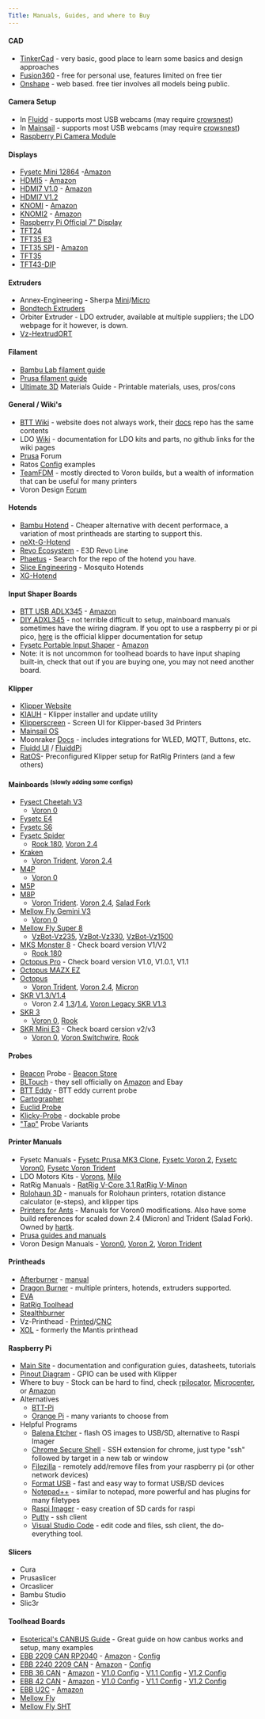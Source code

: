 ```yaml
---
Title: Manuals, Guides, and where to Buy
---
```

#### CAD
- [TinkerCad](https://www.tinkercad.com/) - very basic, good place to learn some basics and design approaches
- [Fusion360](https://www.autodesk.com/products/fusion-360/personal) - free for personal use, features limited on free tier
- [Onshape](https://www.onshape.com/en/) - web based. free tier involves all models being public.
  
#### Camera Setup
- In [Fluidd](https://docs.fluidd.xyz/features/cameras) - supports most USB webcams (may require [crowsnest](https://docs.fluidd.xyz/features/cameras#crowsnest-support))
- In [Mainsail](https://docs.mainsail.xyz/overview/settings/webcams) - supports most USB webcams (may require [crowsnest](https://crowsnest.mainsail.xyz/))
- [Raspberry Pi Camera Module](https://www.raspberrypi.com/documentation/accessories/camera.html)

#### Displays
- [Fysetc Mini 12864](https://github.com/FYSETC/FYSETC-Mini-12864-Panel/blob/master/README.md) -[Amazon](https://amzn.to/4awzZQt)
- [HDMI5](https://github.com/bigtreetech/docs/blob/master/docs/HDMI5.md) - [Amazon](https://amzn.to/4cA6saE)
- [HDMI7 V1.0](https://github.com/bigtreetech/docs/blob/master/docs/HDMI7%20V1.0.md) - [Amazon](https://amzn.to/3Tz8wqz)
- [HDMI7 V1.2](https://github.com/bigtreetech/docs/blob/master/docs/HDMI7%20V1.2.md)
- [KNOMI](https://github.com/bigtreetech/docs/blob/master/docs/KNOMI.md) - [Amazon](https://amzn.to/4a9yrfH)
- [KNOMI2](https://github.com/bigtreetech/docs/blob/master/docs/KNOMI2.md) - [Amazon](https://amzn.to/49in3g2)
- [Raspberry Pi Official 7" Display](https://www.raspberrypi.com/documentation/accessories/display.html)
- [TFT24](https://github.com/bigtreetech/docs/blob/master/docs/TFT24.md)
- [TFT35 E3](https://github.com/bigtreetech/docs/blob/master/docs/TFT35%20E3.md)
- [TFT35 SPI](https://github.com/bigtreetech/docs/blob/master/docs/TFT35%20SPI.md) - [Amazon](https://amzn.to/49d7yG4)
- [TFT35](https://github.com/bigtreetech/docs/blob/master/docs/TFT35.md)
- [TFT43-DIP](https://github.com/bigtreetech/docs/blob/master/docs/TFT43-DIP.md)

#### Extruders
- Annex-Engineering - Sherpa [Mini](https://github.com/Annex-Engineering/Sherpa_Mini-Extruder)/[Micro](https://github.com/Annex-Engineering/Sherpa_Micro-Extruder)
- [Bondtech Extruders](https://www.bondtech.se/product-category/extruders/)
- Orbiter Extruder - LDO extruder, available at multiple suppliers; the LDO webpage for it however, is down.
- [Vz-HextrudORT](https://github.com/VzBoT3D/Vz-HextrudORT)

#### Filament
- [Bambu Lab filament guide](https://bambulab.com/en/filament-guide)
- [Prusa filament guide](https://help.prusa3d.com/materials)
- [Ultimate 3D](https://www.simplify3d.com/resources/materials-guide/) Materials Guide - Printable materials, uses, pros/cons

#### General / Wiki's
- [BTT Wiki](bttwiki.com) - website does not always work, their [docs](https://github.com/bigtreetech/docs/tree/master/docs) repo has the same contents
- LDO [Wiki](https://docs.ldomotors.com/) - documentation for LDO kits and parts, no github links for the wiki pages
- [Prusa](https://forum.prusa3d.com/?language=en&_gl=1%2A1p5jiaf%2A_ga%2AMTA4NjkzNDY1OC4xNjkwMzAzOTcx%2A_ga_3HK7B7RT5V%2AMTcxMjY3MzA0Ni4xNTYuMC4xNzEyNjczMDQ2LjYwLjAuMA..) Forum
- Ratos [Config](https://github.com/Rat-OS/RatOS-configuration) examples
- [TeamFDM](https://www.teamfdm.com/) - mostly directed to Voron builds, but a wealth of information that can be useful for many printers
- Voron Design [Forum](https://forum.vorondesign.com/)

#### Hotends
- [Bambu Hotend](https://store.bambulab.com/collections/bambu-hotends/products/hotend-with-nozzle) - Cheaper alternative with decent performace, a variation of most printheads are starting to support this.
- [neXt-G-Hotend](https://github.com/Dropeffect/neXt-G-Hotend)
- [Revo Ecosystem](https://e3d-online.zendesk.com/hc/en-us/categories/6051537794333-Revo-Support) - E3D Revo Line
- [Phaetus](https://github.com/Phaetus?tab=repositories) - Search for the repo of the hotend you have.
- [Slice Engineering](https://support.sliceengineering.com/portal/en/kb/slice-engineering) - Mosquito Hotends
- [XG-Hotend](https://github.com/Dropeffect/XG-Hotend)

#### Input Shaper Boards
- [BTT USB ADLX345](https://cdn.shopify.com/s/files/1/1619/4791/files/BIGTREETECH_ADXL345_V2.0_User_Manual.pdf?v=1694085087) - [Amazon](https://amzn.to/3VBDH7c)
- [DIY ADXL345](https://amzn.to/3TvEO5P) - not terrible difficult to setup, mainboard manuals sometimes have the wiring diagram. If you opt to use a raspberry pi or pi pico, [here](https://www.klipper3d.org/Measuring_Resonances.html#adxl345) is the official klipper documentation for setup
- [Fysetc Portable Input Shaper](https://github.com/FYSETC/FYSETC-PortableInputShaper/blob/main/README.md) - [Amazon](https://amzn.to/43uNPAN)
- Note: it is not uncommon for toolhead boards to have input shaping built-in, check that out if you are buying one, you may not need another board.

#### Klipper
- [Klipper Website](https://www.klipper3d.org/)
- [KIAUH](https://github.com/dw-0/kiauh) - Klipper installer and update utility
- [Klipperscreen](https://klipperscreen.readthedocs.io/en/latest/) - Screen UI for Klipper-based 3d Printers
- [Mainsail OS](https://docs-os.mainsail.xyz/)
- Moonraker [Docs](https://moonraker.readthedocs.io/en/latest/) - includes integrations for WLED, MQTT, Buttons, etc.
- [Fluidd UI](https://docs.fluidd.xyz/) / [FluiddPi](https://github.com/fluidd-core/FluiddPI)
- [RatOS](https://os.ratrig.com/docs/introduction/)- Preconfigured Klipper setup for RatRig Printers (and a few others)

#### Mainboards <sup>(slowly adding some configs)</sup>
- [Fysect Cheetah V3](https://github.com/FYSETC/Cheetah_V3.0)
    - [Voron 0](https://github.com/VoronDesign/Voron-0/blob/Voron0.2r1/Firmware/fysetc-cheetah-v3.0.cfg)
- [Fysetc E4](https://github.com/FYSETC/FYSETC-E4/blob/main/README.md)
- [Fysetc S6](https://github.com/FYSETC/FYSETC-S6/blob/main/README.md)
- [Fysetc Spider](https://github.com/FYSETC/FYSETC-SPIDER/blob/main/README.md)
    - [Rook 180](https://github.com/rolohaun/Rook-180/blob/main/Klipper%20Configs/Fystec%20Spyder/printer.cfg), [Voron 2.4](https://github.com/VoronDesign/Voron-2/blob/Voron2.4/firmware/klipper_configurations/Spider/Voron2_Spider_Config.cfg)
- [Kraken](https://github.com/bigtreetech/BIGTREETECH-Kraken)
    - [Voron Trident](https://github.com/VoronDesign/Voron-Trident/blob/main/Firmware/Kraken/Voron_Trident_Kraken_Config.cfg), [Voron 2.4](https://github.com/VoronDesign/Voron-2/tree/Voron2.4/firmware/klipper_configurations/Kraken)
- [M4P](https://github.com/bigtreetech/docs/blob/master/docs/M4P.md)
    - [Voron 0](https://github.com/VoronDesign/Voron-0/blob/Voron0.2r1/Firmware/bigtreetech-manta-m4p.cfg)
- [M5P](https://github.com/bigtreetech/docs/blob/master/docs/M5P.md)
- [M8P](https://github.com/bigtreetech/docs/blob/master/docs/M8P.md)
    - [Voron Trident](https://github.com/VoronDesign/Voron-Trident/blob/main/Firmware/M8P/Trident_M8P_config.cfg). [Voron 2.4](https://github.com/VoronDesign/Voron-2/tree/Voron2.4/firmware/klipper_configurations/M8P), [Salad Fork](https://github.com/PrintersForAnts/Salad_Fork/blob/master/config/printer.cfg-m8p_with_ebb36_sample.cfg)
- [Mellow Fly Gemini V3](https://github.com/Mellow-3D/Fly-Gemini-V3)
    - [Voron 0](https://github.com/VoronDesign/Voron-0/blob/Voron0.2r1/Firmware/mellow-fly-gemini-v3.cfg)
- [Mellow Fly Super 8](https://github.com/Mellow-3D/Fly-Super8)
    - [VzBot-Vz235](https://github.com/VzBoT3D/VzBoT-Vz235/blob/main/Firmware/235AWD-printer.cfg), [VzBot-Vz330](https://github.com/VzBoT3D/VzBoT-Vz330/blob/master/Firmware/330AWD-printer.cfg), [VzBot-Vz1500](https://github.com/VzBoT3D/VzBoT-Vz150/blob/main/Firmware/150AWD-printer.cfg)
- [MKS Monster 8](https://github.com/makerbase-mks/MKS-Monster8) - Check board version V1/V2
    - [Rook 180](https://github.com/rolohaun/Rook-180/tree/main/Klipper%20Configs/MKS%20Monster%208%20V2)
- [Octopus Pro](https://github.com/bigtreetech/docs/blob/master/docs/Octopus%20Pro.md) - Check board version V1.0, V1.0.1, V1.1
- [Octopus MAZX EZ](https://github.com/bigtreetech/docs/blob/master/docs/Octopus%20MAX%20EZ.md)
- [Octopus](https://github.com/bigtreetech/docs/blob/master/docs/Octopus.md)
    - [Voron Trident](https://github.com/VoronDesign/Voron-Trident/blob/main/Firmware/Octopus/Trident_Octopus_Config.cfg), [Voron 2.4](https://github.com/VoronDesign/Voron-2/tree/Voron2.4/firmware/klipper_configurations/Octopus), [Micron](https://github.com/PrintersForAnts/Micron/blob/main/Firmware/Config/Octopus-V1-Printer.cfg)
- [SKR V1.3/V1.4](https://github.com/bigtreetech/BIGTREETECH-SKR-V1.3)
    - Voron 2.4 [1.3](https://github.com/VoronDesign/Voron-2/tree/Voron2.4/firmware/klipper_configurations/SKR_1.3)/[1.4](https://github.com/VoronDesign/Voron-2/tree/Voron2.4/firmware/klipper_configurations/SKR_1.4), [Voron Legacy SKR V1.3](https://github.com/VoronDesign/Voron-Legacy/blob/main/Firmware/skr_v1.3_config.cfg)
- [SKR 3](https://github.com/bigtreetech/docs/blob/master/docs/SKR%203.md)
    - [Voron 0](https://github.com/VoronDesign/Voron-0/blob/Voron0.2r1/Firmware/bigtreetech-skr-3-ez.cfg), [Rook](https://github.com/rolohaun/Rook/blob/main/Klipper%20Config/SKR%203/printer.cfg)
- [SKR Mini E3](https://github.com/bigtreetech/docs/blob/master/docs/SKR%20MINI%20E3.md) - Check board cersion v2/v3
    - [Voron 0](https://github.com/VoronDesign/Voron-0/blob/Voron0.2r1/Firmware/bigtreetech-skr-mini-e3-v2.0.cfg), [Voron Switchwire](https://github.com/VoronDesign/Voron-Switchwire/blob/master/Firmware/skr_mini_e3_v2_config.cfg), [Rook](https://github.com/rolohaun/Rook/tree/main/Klipper%20Config/SKR%20Mini%20E3%20v2)

#### Probes
- [Beacon](https://docs.beacon3d.com/) Probe - [Beacon Store](https://beacon3d.com/store/)
- [BLTouch](https://www.antclabs.com/bltouch) - they sell officially on [Amazon](https://amzn.to/3vC5ZDW) and Ebay
- [BTT Eddy](https://github.com/bigtreetech/Eddy) - BTT eddy current probe
- [Cartographer](https://docs.cartographer3d.com/)
- [Euclid Probe](https://github.com/nionio6915/Euclid_Probe)
- [Klicky-Probe](https://github.com/jlas1/Klicky-Probe) - dockable probe
- ["Tap"](https://github.com/dtjager/3D-Printing-Resources/blob/main/docs/mods.md#tap) Probe Variants

#### Printer Manuals
- Fysetc Manuals - [Fysetc Prusa MK3 Clone](https://github.com/FYSETC/FYSETC-Prusa-MK3S-clone), [Fysetc Voron 2](https://github.com/FYSETC/FYSETC-Voron-2), [Fysetc Voron0](https://github.com/FYSETC/FYSETC-Voron-0.2-Pro), [Fysetc Voron Trident](https://github.com/FYSETC/FYSETC-Voron-Trident/blob/main/README.md)
- LDO Motors Kits - [Vorons](https://docs.ldomotors.com/), [Milo](https://docs.ldomotors.com/en/milo/milov15)
- RatRig Manuals - [RatRig V-Core 3.1](https://docs.ratrig.com/v-core-3-1/v-core-bom),[RatRig V-Minon](https://docs.ratrig.com/product-details/v-minion-1-0)
- [Rolohaun 3D](https://www.rolohaun3d.ca/3d-printers) - manuals for Rolohaun printers, rotation distance calculator (e-steps), and klipper tips
- [Printers for Ants](https://3dprintersforants.com/) - Manuals for Voron0 modifications. Also have some build references for scaled down 2.4 (Micron) and Trident (Salad Fork). Owned by [hartk](https://github.com/hartk1213).
- [Prusa guides and manuals](https://help.prusa3d.com/category/assembly-manuals_272)
- Voron Design Manuals - [Voron0](https://github.com/VoronDesign/Voron-0/raw/Voron0.2r1/Manuals/VORON_V0.2r1_Assembly_Manual.pdf), [Voron 2](https://github.com/VoronDesign/Voron-2/raw/Voron2.4/Manual/Assembly_Manual_2.4r2.pdf), [Voron Trident](https://github.com/VoronDesign/Voron-Trident/raw/main/Manual/Frame_Upgrade_Trident.pdf)

#### Printheads
- [Afterburner](https://github.com/VoronDesign/Voron-Afterburner/tree/afterburner) - [manual](https://github.com/VoronDesign/Voron-Afterburner/blob/afterburner/Manual/Afterburner.pdf)
- [Dragon Burner](https://github.com/chirpy2605/voron/tree/main/V0/Dragon_Burner) - multiple printers, hotends, extruders supported.
- [EVA](https://main.eva-3d.page/)
- [RatRig Toolhead](https://docs.ratrig.com/v-core-3-1/ratrig-toolhead-v1-0-upgrade)
- [Stealthburner](https://github.com/Mellow-3D/Klipper-CAN-Toolboards)
- Vz-Printhead - [Printed](https://github.com/VzBoT3D/Vz-Printhead-Printed)/[CNC](https://github.com/VzBoT3D/Vz-Printhead-CNC)
- [XOL](https://github.com/Armchair-Heavy-Industries/Xol-Toolhead) - formerly the Mantis printhead

#### Raspberry Pi
- [Main Site](https://www.raspberrypi.com/documentation/) - documentation and configuration guies, datasheets, tutorials
- [Pinout Diagram](https://www.raspberrypi.com/documentation/computers/raspberry-pi.html) - GPIO can be used with Klipper
- Where to buy - Stock can be hard to find, check [rpilocator](https://rpilocator.com/), [Microcenter](https://www.microcenter.com/search/search_results.aspx?Ntk=all&sortby=match&N=4294910344+4294819333+4294818256&myStore=true), or [Amazon](https://amzn.to/4cujmH0)
- Alternatives
    - [BTT-Pi](https://github.com/bigtreetech/BTT-Pi)
    - [Orange Pi](https://amzn.to/3TK4X0S) - many variants to choose from
- Helpful Programs
    - [Balena Etcher](https://etcher.balena.io/) - flash OS images to USB/SD, alternative to Raspi Imager
    - [Chrome Secure Shell](https://chromewebstore.google.com/detail/secure-shell/iodihamcpbpeioajjeobimgagajmlibd) - SSH extension for chrome, just type "ssh" followed by target in a new tab or window
    - [Filezilla](https://filezilla-project.org) - remotely add/remove files from your raspberry pi (or other network devices)
    - [Format USB](https://formatusb.com) - fast and easy way to format USB/SD devices
    - [Notepad++](https://notepad-plus-plus.org) - similar to notepad, more powerful and has plugins for many filetypes
    - [Raspi Imager](https://www.raspberrypi.com/software/) - easy creation of SD cards for raspi
    - [Putty](https://www.putty.org) - ssh client
    - [Visual Studio Code](https://code.visualstudio.com) - edit code and files, ssh client, the do-everything tool.
 
#### Slicers
- Cura
- Prusaslicer
- Orcaslicer
- Bambu Studio
- Slic3r

#### Toolhead Boards
- [Esoterical's CANBUS Guide](https://canbus.esoterical.online/) - Great guide on how canbus works and setup, many examples
- [EBB 2209 CAN RP2040](https://github.com/bigtreetech/docs/blob/master/docs/EBB%202209%20CAN%20RP2040.md) - [Amazon](https://amzn.to/3Q1HCa3) - [Config](https://github.com/bigtreetech/EBB/blob/master/EBB%20SB2209%20CAN%20(RP2040)/sample-bigtreetech-ebb-sb-rp2040-canbus-v1.0.cfg)
- [EBB 2240 2209 CAN](https://github.com/bigtreetech/docs/blob/master/docs/EBB%202240%202209%20CAN.md) - [Amazon](https://amzn.to/3vB6BJZ) - [Config](https://github.com/bigtreetech/EBB/blob/master/EBB%20SB2240_2209%20CAN/sample-bigtreetech-ebb-sb-canbus-v1.0.cfg)
- [EBB 36 CAN](https://github.com/bigtreetech/docs/blob/master/docs/EBB%2036%20CAN.md) - [Amazon](https://amzn.to/3TCk8Ji) - [V1.0 Config](https://github.com/bigtreetech/EBB/blob/master/EBB%20CAN%20V1.0%20(STM32F072)/sample-bigtreetech-ebb-canbus-v1.0.cfg) - [V1.1 Config](https://github.com/bigtreetech/EBB/blob/master/EBB%20CAN%20V1.1%20(STM32G0B1)/sample-bigtreetech-ebb-canbus-v1.1.cfg) - [V1.2 Config](https://github.com/bigtreetech/EBB/blob/master/EBB%20CAN%20V1.1%20(STM32G0B1)/sample-bigtreetech-ebb-canbus-v1.2.cfg)
- [EBB 42 CAN](https://github.com/bigtreetech/docs/blob/master/docs/EBB%2042%20CAN.md) - [Amazon](https://amzn.to/3PFFAvY) - [V1.0 Config](https://github.com/bigtreetech/EBB/blob/master/EBB%20CAN%20V1.0%20(STM32F072)/sample-bigtreetech-ebb-canbus-v1.0.cfg) - [V1.1 Config](https://github.com/bigtreetech/EBB/blob/master/EBB%20CAN%20V1.1%20(STM32G0B1)/sample-bigtreetech-ebb-canbus-v1.1.cfg) - [V1.2 Config](https://github.com/bigtreetech/EBB/blob/master/EBB%20CAN%20V1.1%20(STM32G0B1)/sample-bigtreetech-ebb-canbus-v1.2.cfg)
- [EBB U2C](https://github.com/bigtreetech/docs/blob/master/docs/U2C.md) - [Amazon](9https://amzn.to/3TxWRbr)
- [Mellow Fly](https://github.com/Mellow-3D/Fly-SB2040)
- [Mellow Fly SHT](https://github.com/Mellow-3D/Klipper-CAN-Toolboards)
